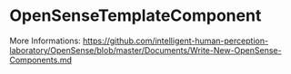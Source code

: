 # OpenSenseTemplateComponent
More Informations:
https://github.com/intelligent-human-perception-laboratory/OpenSense/blob/master/Documents/Write-New-OpenSense-Components.md
